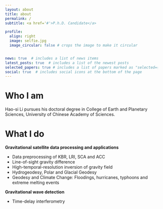 ```yaml
---
layout: about
title: about
permalink: /
subtitle: <a href='#'>P.h.D. Candidate</a>

profile:
  align: right
  image: selfie.jpg
  image_circular: false # crops the image to make it circular


news: true  # includes a list of news items
latest_posts: true  # includes a list of the newest posts
selected_papers: true # includes a list of papers marked as "selected={true}"
social: true  # includes social icons at the bottom of the page
---
```


# Who I am

Hao-si Li pursues his doctoral degree in College of Earth and Planetary Sciences, University of Chinese Academy of Sciences. 

# What I do

**Gravitational satellite data processing and applications**

- Data preprocessing of KBR, LRI, SCA and ACC
- Line-of-sight gravity difference
- High-temporal-resolution inversion of gravity field
- Hydrogeodesy, Polar and Glacial Geodesy
- Geodesy and Climate Change: Floodings, hurricanes, typhoons and extreme melting events

**Gravitational wave detection**

- Time-delay interferometry
